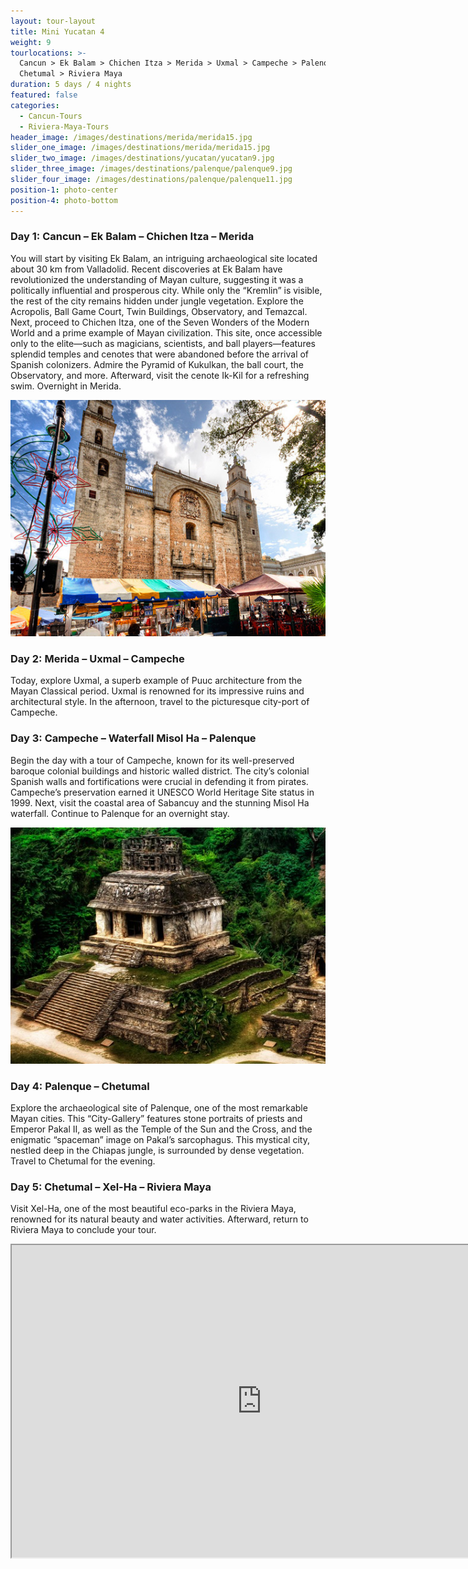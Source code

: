 ```yaml
---
layout: tour-layout
title: Mini Yucatan 4
weight: 9
tourlocations: >-
  Cancun > Ek Balam > Chichen Itza > Merida > Uxmal > Campeche > Palenque >
  Chetumal > Riviera Maya
duration: 5 days / 4 nights
featured: false
categories:
  - Cancun-Tours
  - Riviera-Maya-Tours
header_image: /images/destinations/merida/merida15.jpg
slider_one_image: /images/destinations/merida/merida15.jpg
slider_two_image: /images/destinations/yucatan/yucatan9.jpg
slider_three_image: /images/destinations/palenque/palenque9.jpg
slider_four_image: /images/destinations/palenque/palenque11.jpg
position-1: photo-center
position-4: photo-bottom
---
```


### Day 1: Cancun – Ek Balam – Chichen Itza – Merida

You will start by visiting Ek Balam, an intriguing archaeological site located about 30 km from Valladolid. Recent discoveries at Ek Balam have revolutionized the understanding of Mayan culture, suggesting it was a politically influential and prosperous city. While only the “Kremlin” is visible, the rest of the city remains hidden under jungle vegetation. Explore the Acropolis, Ball Game Court, Twin Buildings, Observatory, and Temazcal. Next, proceed to Chichen Itza, one of the Seven Wonders of the Modern World and a prime example of Mayan civilization. This site, once accessible only to the elite—such as magicians, scientists, and ball players—features splendid temples and cenotes that were abandoned before the arrival of Spanish colonizers. Admire the Pyramid of Kukulkan, the ball court, the Observatory, and more. Afterward, visit the cenote Ik-Kil for a refreshing swim. Overnight in Merida.

![](/images/destinations/merida/merida10.jpg)

### Day 2: Merida – Uxmal – Campeche

Today, explore Uxmal, a superb example of Puuc architecture from the Mayan Classical period. Uxmal is renowned for its impressive ruins and architectural style. In the afternoon, travel to the picturesque city-port of Campeche.

### Day 3: Campeche – Waterfall Misol Ha – Palenque

Begin the day with a tour of Campeche, known for its well-preserved baroque colonial buildings and historic walled district. The city’s colonial Spanish walls and fortifications were crucial in defending it from pirates. Campeche’s preservation earned it UNESCO World Heritage Site status in 1999. Next, visit the coastal area of Sabancuy and the stunning Misol Ha waterfall. Continue to Palenque for an overnight stay.

![](/images/destinations/palenque/palenque8.jpg)

### Day 4: Palenque – Chetumal

Explore the archaeological site of Palenque, one of the most remarkable Mayan cities. This “City-Gallery” features stone portraits of priests and Emperor Pakal II, as well as the Temple of the Sun and the Cross, and the enigmatic “spaceman” image on Pakal’s sarcophagus. This mystical city, nestled deep in the Chiapas jungle, is surrounded by dense vegetation. Travel to Chetumal for the evening.

### Day 5: Chetumal – Xel-Ha – Riviera Maya

Visit Xel-Ha, one of the most beautiful eco-parks in the Riviera Maya, renowned for its natural beauty and water activities. Afterward, return to Riviera Maya to conclude your tour.

<div class="map-container">

<iframe src="https://www.google.com/maps/d/u/0/embed?mid=1_sehZfa-4I5rRELQs0IZ1INVCJW-o8c&amp;ehbc=2E312F&amp;noprof=1" width="800" height="500"></iframe>

</div>

&nbsp;